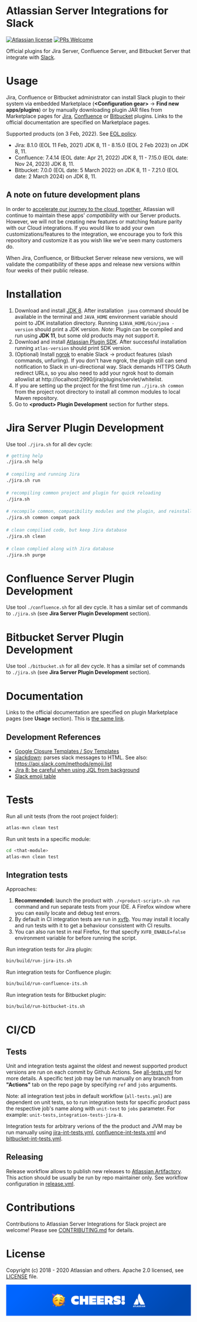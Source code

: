 # Atlassian Server Integrations for Slack

[![Atlassian license](https://img.shields.io/badge/license-Apache%202.0-blue.svg?style=flat-square)](LICENSE) [![PRs Welcome](https://img.shields.io/badge/PRs-welcome-brightgreen.svg?style=flat-square)](CONTRIBUTING.md)

Official plugins for Jira Server, Confluence Server, and Bitbucket Server that integrate with [Slack](https://slack.com/).


# Usage

Jira, Confluence or Bitbucket administrator can install Slack plugin to their system via embedded Marketplace (**\<Configuration gear\>** -> **Find new apps/plugins**)
or by manually downloading plugin JAR files from Marketplace pages for [Jira](https://marketplace.atlassian.com/apps/1220099/jira-server-for-slack-official?hosting=server&tab=overview), 
[Confluence](https://marketplace.atlassian.com/apps/1220186/confluence-server-for-slack-official?hosting=datacenter&tab=overview) 
or [Bitbucket](https://marketplace.atlassian.com/apps/1220729/bitbucket-server-for-slack-official?hosting=server&tab=overview) plugins.
Links to the official documentation are specified on Marketplace pages.

Supported products (on 3 Feb, 2022). See [EOL policy](https://confluence.atlassian.com/support/atlassian-support-end-of-life-policy-201851003.html).
* Jira: 8.1.0 (EOL 11 Feb, 2021) JDK 8, 11 - 8.15.0 (EOL 2 Feb 2023) on JDK 8, 11.
* Confluence: 7.4.14 (EOL date: Apr 21, 2022) JDK 8, 11 - 7.15.0 (EOL date: Nov 24, 2023) JDK 8, 11.
* Bitbucket: 7.0.0 (EOL date: 5 March 2022) on JDK 8, 11 - 7.21.0 (EOL date: 2 March 2024) on JDK 8, 11.

## A note on future development plans

In order to [accelerate our journey to the cloud, together](https://www.atlassian.com/blog/announcements/journey-to-cloud), Atlassian will continue to maintain these apps' _compatibility_ with our Server products. However, we will not be creating new features or matching feature parity with our Cloud integrations. If you would like to add your own customizations/features to the integration, we encourage you to fork this repository and customize it as you wish like we’ve seen many customers do.

When Jira, Confluence, or Bitbucket Server release new versions, we will validate the compatibility of these apps and release new versions within four weeks of their public release.

# Installation

1. Download and install [JDK 8](https://www.oracle.com/java/technologies/javase-downloads.html). After installation `
java` command should be available in the terminal and `JAVA_HOME` environment variable should point to JDK installation directory.
Running `$JAVA_HOME/bin/java -version` should print a JDK version.
*Note*: Plugin can be compiled and run using **JDK 11**, but some old products may not support it.
2. Download and install [Atlassian Plugin SDK](https://developer.atlassian.com/server/framework/atlassian-sdk/install-the-atlassian-sdk-on-a-linux-or-mac-system/). 
After successful installation running `atlas-version` should print SDK version.
3. (Optional) Install [ngrok](https://ngrok.com/) to enable Slack -> product features (slash commands, unfurling). 
If you don't have ngrok, the plugin still can send notification to Slack in uni-directional way. 
Slack demands HTTPS OAuth redirect URLs, so you also need to add your ngrok host to domain allowlist at
http://localhost:2990/jira/plugins/servlet/whitelist. 
4. If you are setting up the project for the first time run `./jira.sh common` from the project root directory to install 
all common modules to local Maven repository.
5. Go to **\<product> Plugin Development** section for further steps. 

# Jira Server Plugin Development

Use tool `./jira.sh` for all dev cycle:

```bash
# getting help
./jira.sh help

# compiling and running Jira
./jira.sh run

# recompiling common project and plugin for quick reloading
./jira.sh

# recompile common, compatibility modules and the plugin, and reinstall fresh plugin version
./jira.sh common compat pack

# clean compilied code, but keep Jira database
./jira.sh clean

# clean complied along with Jira database
./jira.sh purge
```

# Confluence Server Plugin Development

Use tool `./confluence.sh` for all dev cycle. It has a similar set of commands to `./jira.sh` (see **Jira Server Plugin Development** section).

# Bitbucket Server Plugin Development

Use tool `./bitbucket.sh` for all dev cycle. It has a similar set of commands to `./jira.sh` (see **Jira Server Plugin Development** section).

# Documentation

Links to the official documentation are specified on plugin Marketplace pages (see **Usage** section). 
This is [the same link](https://confluence.atlassian.com/slack/atlassian-for-slack-integrations-967327515.html).

## Development References

- [Google Closure Templates / Soy Templates](https://developers.google.com/closure/templates/docs/concepts)
- [slackdown](https://github.com/blockmar/slackdown): parses slack messages to HTML. See also: https://api.slack.com/methods/emoji.list
- [Jira 8: be careful when using JQL from background](https://community.developer.atlassian.com/t/migrating-apps-to-jira-8-be-careful-when-using-jql-from-background-threads/25686)
- [Slack emoji table](https://unicodey.com/emoji-data/table.htm)

# Tests

Run all unit tests (from the root project folder):
```bash
atlas-mvn clean test
```
Run unit tests in a specific module:
```bash
cd <that-module>
atlas-mvn clean test
```

## Integration tests
Approaches:
1. **Recommended:** launch the product with `./<product-script>.sh run` command and run separate tests from your IDE. 
A Firefox window where you can easily locate and debug test errors.
2. By default in CI integration tests are run in [xvfb](https://en.wikipedia.org/wiki/Xvfb). You may install it locally 
and run tests with it to get a behaviour consistent with CI results.
3. You can also run test in real Firefox, for that specify `XVFB_ENABLE=false` environment variable for before running the script.

Run integration tests for Jira plugin:
```bash
bin/build/run-jira-its.sh
```
Run integration tests for Confluence plugin:
```bash
bin/build/run-confluence-its.sh
```

Run integration tests for Bitbucket plugin:
```bash
bin/build/run-bitbucket-its.sh
```

# CI/CD
## Tests
Unit and integration tests against the oldest and newest supported product versions are run on each commit by Github Actions.
See [all-tests.yml](.github/workflows/all-tests.yml) for more details. A specific test job may be run manually on any branch from 
**"Actions"** tab on the repo page by specifying `ref` and `jobs` arguments.

Note: all integration test jobs in default workflow (`all-tests.yml`) are dependent on unit tests, so to run integration tests
for specific product pass the respective job's name along with `unit-test` to `jobs` parameter. For example: `unit-tests,integration-tests-jira-8`.

Integration tests for arbitrary verions of the the product and JVM may be run manually using 
[jira-int-tests.yml](.github/workflows/jira-int-tests.yml), [confluence-int-tests.yml](.github/workflows/confluence-int-tests.yml)
and [bitbucket-int-tests.yml](.github/workflows/bitbucket-int-tests.yml).

## Releasing
Release workflow allows to publish new releases to [Atlassian Artifactory](https://packages.atlassian.com/). 
This action should be usually be run by repo maintainer only. See workflow configuration in [release.yml](.github/workflows/release.yml).

# Contributions

Contributions to Atlassian Server Integrations for Slack project are welcome! Please see [CONTRIBUTING.md](CONTRIBUTING.md) for details.

# License

Copyright (c) 2018 - 2020 Atlassian and others.
Apache 2.0 licensed, see [LICENSE](LICENSE) file.

[![With love from Atlassian](https://raw.githubusercontent.com/atlassian-internal/oss-assets/master/banner-cheers.png)](https://www.atlassian.com)
